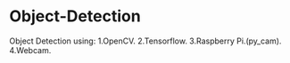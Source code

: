 # Object-Detection
Object Detection using:
1.OpenCV.
2.Tensorflow.
3.Raspberry Pi.(py_cam).
4.Webcam.
